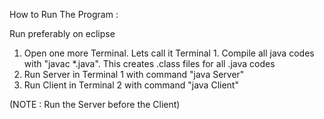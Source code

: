 How to Run The Program :

Run preferably on eclipse

1. Open one more Terminal. Lets call it Terminal 1. Compile all java codes with "javac *.java". This creates .class files for all .java codes
3. Run Server in Terminal 1 with command "java Server"
4. Run Client in Terminal 2 with command "java Client"

(NOTE : Run the Server before the Client)